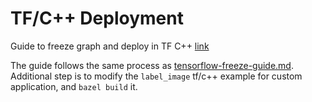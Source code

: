 # TF/C++ Deployment

Guide to freeze graph and deploy in TF C++
[link](https://medium.com/@hamedmp/exporting-trained-tensorflow-models-to-c-the-right-way-cf24b609d183)


The guide follows the same process as [tensorflow-freeze-guide.md](tensorflow-freeze-guide.md). 
Additional step is to modify the `label_image` tf/c++ example for custom application, and `bazel build` it.
